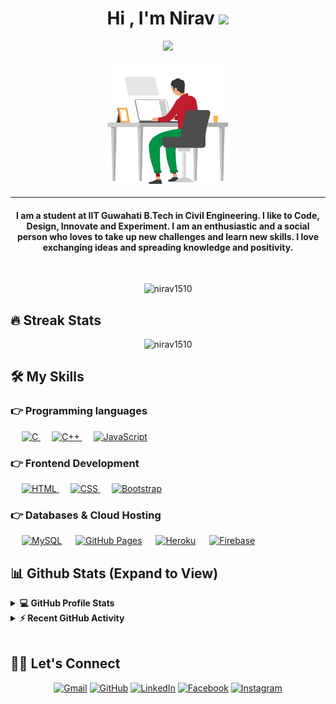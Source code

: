 <h1 align="center">Hi , I'm Nirav <img src="https://media.giphy.com/media/hvRJCLFzcasrR4ia7z/giphy.gif" width="35"></h1>
<p align="center">
  <a href="https://github.com/DenverCoder1/readme-typing-svg"><img src="https://readme-typing-svg.herokuapp.com?lines=Full+Stack+Web+Developer;DS%20|%20Algo%20|%20Blockchain%20Enthusiast;Always%20learning%20new%20things&center=true&width=500&height=50"></a>	
</p>
<div align="center"><img src="https://github.com/Nirav1510/Nirav1510/blob/main/work.gif?raw=true" height=200/></div>
<hr/>
<h4 align="center">I am a student at IIT Guwahati B.Tech in Civil Engineering. I like to Code, Design, Innovate and Experiment. I am an enthusiastic and a social person who loves to take up new challenges and learn new skills. I love exchanging ideas and spreading knowledge and positivity.</h4>
<br>
<p align="center"> <img src="https://komarev.com/ghpvc/?username=nirav1510&label=Profile%20views&color=0e75b6&style=plastic" alt="nirav1510" /> </p>

## 🔥 Streak Stats
<p align="center"><img src="https://github-readme-streak-stats.herokuapp.com/?user=nirav1510&theme=algolia" alt="nirav1510"/></p>
<!-- [![GitHub Streak](https://github-readme-streak-stats.herokuapp.com?user=nirav1510&theme=algolia)](https://git.io/streak-stats) -->

## 🛠️ My Skills


### 👉 Programming languages

<p align="left"> 
  &emsp; 
  <a href="https://www.cprogramming.com/" target="_blank"> 
    <img alt="C" src="https://img.shields.io/badge/C%20-%232370ED.svg?logo=c&logoColor=white">
  </a> 
  &emsp;
  <a href="https://www.w3schools.com/cpp/" target="_blank"> 
    <img alt="C++" src="https://img.shields.io/badge/C++%20-%2300599C.svg?logo=c%2B%2B&logoColor=white">
  </a> 
  &emsp;
  <a href="https://developer.mozilla.org/en-US/docs/Web/JavaScript" target="_blank"> 
     <img alt="JavaScript" src="https://img.shields.io/badge/JavaScript%20-%23F7DF1E.svg?logo=javascript&logoColor=black">
   </a>
</p>

### 👉 Frontend Development
<p align="left"> 
  &emsp; 
  <a href="https://www.w3.org/html/" target="_blank"> 
   <img alt="HTML" src="https://img.shields.io/badge/HTML5%20-%23E34F26.svg?logo=html5&logoColor=white">
  </a>   
  &emsp;
  <a href="https://www.w3schools.com/css/" target="_blank">
    <img alt="CSS" src="https://img.shields.io/badge/CSS%20-%231572B6.svg?logo=css3&logoColor=white">
  </a> 
  &emsp;
  <a href="https://getbootstrap.com" target="_blank"> 
    <img alt="Bootstrap" src="https://img.shields.io/badge/Bootstrap-%23563D7C.svg?style=flat&logo=bootstrap&logoColor=white"/>
  </a>
</p>

### 👉 Databases & Cloud Hosting
<p align="left">
  &emsp;
    <a href="https://www.mysql.com/"><img alt="MySQL" src="https://img.shields.io/badge/MySQL-%2300f.svg?style=flat&llogo=mysql&logoColor=white"></a>
  &emsp;
    <a href="https://www.github.com"><img alt="GitHub Pages" src="https://img.shields.io/badge/GitHub%20Pages-%23327FC7.svg?style=flat&llogo=github&logoColor=white"></a>
  &emsp;
    <a href="https://www.heroku.com/"><img alt="Heroku" src="https://img.shields.io/badge/Heroku%20-%23430098.svg?logo=heroku&logoColor=white"></a>  
  &emsp;
    <a href="https://firebase.google.com/"><img alt="Firebase" src ="https://img.shields.io/badge/Firebase-%23316192.svg?logo=firebase&logoColor=white"></a>
 </p>

## 📊 Github Stats (Expand to View) 


<details> 
  <summary><b>💻 GitHub Profile Stats</b></summary>
  <br/>
  <p align="center">
    <a href="https://github.com/anuraghazra/github-readme-stats"><img alt="Nirav's Github Stats" src="https://github-readme-stats.vercel.app/api?username=nirav1510&show_icons=true&count_private=true&theme=algolia" height="192px"/></a>
<br/>
  &nbsp;
	  <img src="https://github-readme-stats.vercel.app/api/top-langs?username=nirav1510&show_icons=true&locale=en&layout=compact&theme=algolia" alt="nirav1510" height="192px"/>
  <br/>
  <b>Note:</b> Top languages is only a metric of the languages my public code consists of and doesn't reflect experience or skill level.
  </p>
</details>


<details>
  <summary><b>⚡ Recent GitHub Activity</b></summary>
  <br/>
   <a href="https://github.com/Nirav1510"><img alt="Nirav's Activity Graph" src="https://activity-graph.herokuapp.com/graph?username=nirav1510&custom_title=Nirav%20Gusai's%20Contribution%20Graph&theme=react-dark" /></a>
  <br/>

</details>

<br/>

## 🙋‍♀️ Let's Connect
<p align="center">
	<a href="mailto:gusainirav1@gmail.com"><img src="https://img.icons8.com/bubbles/50/000000/gmail.png" alt="Gmail"/></a>
	<a href="https://github.com/Nirav1510"><img src="https://img.icons8.com/bubbles/50/000000/github.png" alt="GitHub"/></a>
	<a href="https://www.linkedin.com/in/nirav-gusai-a4627b1a7/"><img src="https://img.icons8.com/bubbles/50/000000/linkedin.png" alt="LinkedIn"/></a>
	<a href="https://www.facebook.com/nirav.gusai.9"><img src="https://img.icons8.com/bubbles/50/000000/facebook-new.png" alt="Facebook"/></a>
	<a href="https://www.instagram.com/_nirav_11"><img src="https://img.icons8.com/bubbles/50/000000/instagram.png" alt="Instagram"/></a>	
</p>
